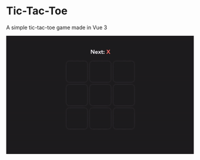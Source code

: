 # Tic-Tac-Toe

A simple tic-tac-toe game made in Vue 3

![game](https://github.com/davidetacchini/tictactoe/blob/main/src/assets/game.gif "Game")
